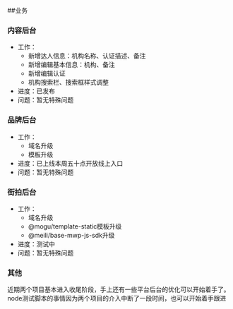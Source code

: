 ##业务

### 内容后台

* 工作：
    * 新增达人信息：机构名称、认证描述、备注
    * 新增编辑基本信息：机构、备注
    * 新增编辑认证
    * 机构搜索栏、搜索框样式调整
* 进度：已发布
* 问题：暂无特殊问题

### 品牌后台

* 工作：
    * 域名升级
    * 模板升级
* 进度：已上线本周五十点开放线上入口
* 问题：暂无特殊问题


### 街拍后台

* 工作：
    * 域名升级
    * @mogu/template-static模板升级
    * @meili/base-mwp-js-sdk升级
* 进度：测试中
* 问题：暂无特殊问题

### 其他

近期两个项目基本进入收尾阶段，手上还有一些平台后台的优化可以开始着手了。
node测试脚本的事情因为两个项目的介入中断了一段时间，也可以开始着手跟进


